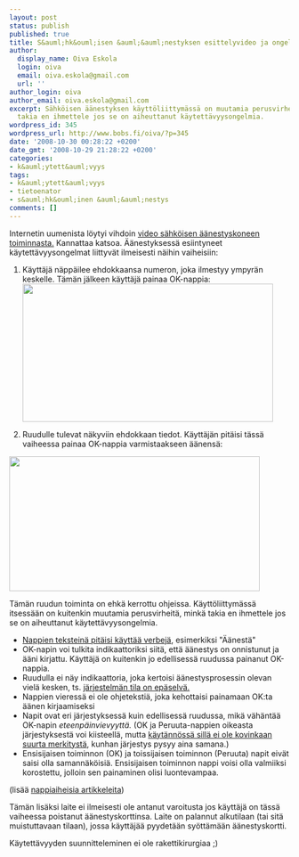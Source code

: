 ```yaml
---
layout: post
status: publish
published: true
title: S&auml;hk&ouml;isen &auml;&auml;nestyksen esittelyvideo ja ongelmakohdat
author:
  display_name: Oiva Eskola
  login: oiva
  email: oiva.eskola@gmail.com
  url: ''
author_login: oiva
author_email: oiva.eskola@gmail.com
excerpt: Sähköisen äänestyksen käyttöliittymässä on muutamia perusvirheitä, minkä
  takia en ihmettele jos se on aiheuttanut käytettävyysongelmia.
wordpress_id: 345
wordpress_url: http://www.bobs.fi/oiva/?p=345
date: '2008-10-30 00:28:22 +0200'
date_gmt: '2008-10-29 21:28:22 +0200'
categories:
- k&auml;ytett&auml;vyys
tags:
- k&auml;ytett&auml;vyys
- tietoenator
- s&auml;hk&ouml;inen &auml;&auml;nestys
comments: []
---
```

<p>Internetin uumenista l&ouml;ytyi vihdoin <a title="S&auml;hk&ouml;inen &auml;&auml;nest&auml;minen 2008" href="http://www.vaalit.fi/sahkoinenaanestaminen/esitys/esitys1.html">video s&auml;hk&ouml;isen &auml;&auml;nestyskoneen toiminnasta.</a> Kannattaa katsoa. &Auml;&auml;nestyksess&auml; esiintyneet k&auml;ytett&auml;vyysongelmat liittyv&auml;t ilmeisesti n&auml;ihin vaiheisiin:</p>
<ol>
<li>K&auml;ytt&auml;j&auml; n&auml;pp&auml;ilee ehdokkaansa numeron, joka ilmestyy ympyr&auml;n keskelle. T&auml;m&auml;n j&auml;lkeen k&auml;ytt&auml;j&auml; painaa OK-nappia:<a id="more"></a><a id="more-345"></a></li>
<a href="{{ site.baseurl }}/images/2008/10/aanestys1.png"><img class="alignnone size-full wp-image-346" title="&auml;&auml;nestys1" src="{{ site.baseurl }}/images/2008/10/aanestys1.png" alt="" width="450" height="248" /></a></p>
<li>Ruudulle tulevat n&auml;kyviin ehdokkaan tiedot. K&auml;ytt&auml;j&auml;n pit&auml;isi t&auml;ss&auml; vaiheessa painaa OK-nappia varmistaakseen &auml;&auml;nens&auml;:</li>
</ol>
<a href="{{ site.baseurl }}/images/2008/10/aanestys2.png"><img class="alignnone size-full wp-image-347" title="&auml;&auml;nestys2" src="{{ site.baseurl }}/images/2008/10/aanestys2.png" alt="" width="450" height="242" /></a></p>
<p>T&auml;m&auml;n ruudun toiminta on ehk&auml; kerrottu ohjeissa. K&auml;ytt&ouml;liittym&auml;ss&auml; itsess&auml;&auml;n on kuitenkin muutamia perusvirheit&auml;, mink&auml; takia en ihmettele jos se on aiheuttanut k&auml;ytett&auml;vyysongelmia.</p>
<ul>
<li><a title="Usability Tip: Use Verbs as Labels on Buttons" href="http://www.usabilitypost.com/2008/08/30/usability-tip-use-verbs-as-labels-on-buttons/">Nappien tekstein&auml; pit&auml;isi k&auml;ytt&auml;&auml; verbej&auml;</a>, esimerkiksi "&Auml;&auml;nest&auml;"</li>
<li>OK-napin voi tulkita indikaattoriksi siit&auml;, ett&auml; &auml;&auml;nestys on onnistunut ja &auml;&auml;ni kirjattu. K&auml;ytt&auml;j&auml; on kuitenkin jo edellisess&auml; ruudussa painanut OK-nappia.</li>
<li>Ruudulla ei n&auml;y indikaattoria, joka kertoisi &auml;&auml;nestysprosessin olevan viel&auml; kesken, ts. <a title="Heuristinen arviointi" href="http://virtlab.joensuu.fi/heuristinenarviointi.htm">j&auml;rjestelm&auml;n tila on ep&auml;selv&auml;.</a></li>
<li>Nappien vieress&auml; ei ole ohjeteksti&auml;, joka kehottaisi painamaan OK:ta &auml;&auml;nen kirjaamiseksi</li>
<li>Napit ovat eri j&auml;rjestyksess&auml; kuin edellisess&auml; ruudussa, mik&auml; v&auml;h&auml;nt&auml;&auml; OK-napin <em>eteenp&auml;invievyytt&auml;.</em> (OK ja Peruuta-nappien oikeasta j&auml;rjestyksest&auml; voi kiisteell&auml;, mutta <a title="OK&ndash;Cancel or Cancel&ndash;OK?" href="http://www.useit.com/alertbox/ok-cancel.html">k&auml;yt&auml;nn&ouml;ss&auml; sill&auml; ei ole kovinkaan suurta merkityst&auml;</a>, kunhan j&auml;rjestys pysyy aina samana.)</li>
<li>Ensisijaisen toiminnon (OK) ja toissijaisen toiminnon (Peruuta) napit eiv&auml;t saisi olla samann&auml;k&ouml;isi&auml;. Ensisijaisen toiminnon nappi voisi olla valmiiksi korostettu, jolloin sen painaminen olisi luontevampaa.</li>
</ul>
(lis&auml;&auml; <a title="Functioning form: Articles About Buttons" href="http://www.lukew.com/ff/entry.asp?740">nappiaiheisia artikkeleita</a>)</p>
<p>T&auml;m&auml;n lis&auml;ksi laite ei ilmeisesti ole antanut varoitusta jos k&auml;ytt&auml;j&auml; on t&auml;ss&auml; vaiheessa poistanut &auml;&auml;nestyskorttinsa. Laite on palannut alkutilaan (tai sit&auml; muistuttavaan tilaan), jossa k&auml;ytt&auml;j&auml;&auml; pyydet&auml;&auml;n sy&ouml;tt&auml;m&auml;&auml;n &auml;&auml;nestyskortti.</p>
<p>K&auml;ytett&auml;vyyden suunnitteleminen ei ole rakettikirurgiaa ;)</p>
